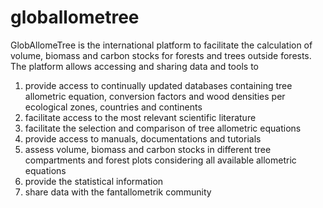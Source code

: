 globallometree
==============

GlobAllomeTree is the international platform to facilitate the calculation of volume, biomass and carbon stocks for forests and trees outside forests. The platform allows accessing and sharing data and tools to

1. provide access to continually updated databases containing tree allometric equation, conversion factors and wood densities per ecological zones, countries and continents
2. facilitate access to the most relevant scientific literature
3. facilitate the selection and comparison of tree allometric equations
4. provide access to manuals, documentations and tutorials
5. assess volume, biomass and carbon stocks in different tree compartments and forest plots considering all available allometric equations
6. provide the statistical information
7. share data with the fantallometrik community



